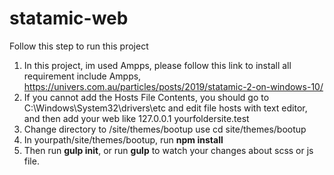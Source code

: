 # statamic-web

Follow this step to run this project

1. In this project, im used Ampps, please follow this link to install all requirement include Ampps, https://univers.com.au/particles/posts/2019/statamic-2-on-windows-10/
2. If you cannot add the Hosts File Contents, you should go to C:\Windows\System32\drivers\etc and edit file hosts with text editor, and then add your web like 127.0.0.1 yourfoldersite.test
3. Change directory to /site/themes/bootup use cd site/themes/bootup
4. In yourpath/site/themes/bootup, run <strong>npm install</strong>
5. Then run <strong>gulp init</strong>, or run <strong>gulp</strong> to watch your changes about scss or js file.
